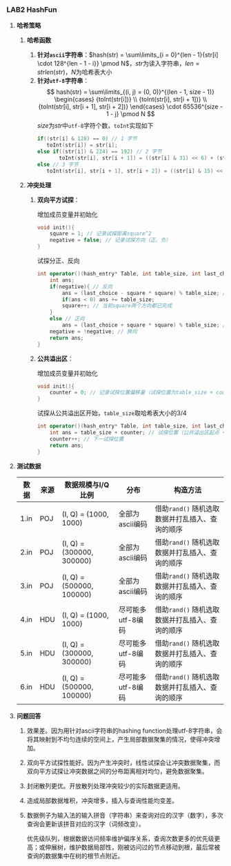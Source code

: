 ### LAB2 HashFun

1. **哈希策略**

   1. **哈希函数**

      1. **针对`ascii`字符串**：$hash(str) = \sum\limits_{i = 0}^{len - 1}{str[i] \cdot 128^{len - 1 - i}} \pmod N$，$str$为读入字符串，$len = strlen(str)$，$N$为哈希表大小
      3. **针对`utf-8`字符串**：
         $$
         hash(str) = 
         \sum\limits_{(i, j) = (0, 0)}^{(len - 1, size - 1)}
         \begin{cases}
         {toInt(str[i])} \\
         {toInt(str[i], str[i + 1])} \\
         {toInt(str[i], str[i + 1], str[i + 2])} 
         \end{cases}
         \cdot 65536^{size - 1 - j} \pmod N
         $$
         $size$为$str$中`utf-8`字符个数，`toInt`实现如下
         ```c++
         if((str[i] & 128) == 0) // 1 字节
           	toInt(str[i]) = str[i];
         else if((str[i]) & 224) == 192) // 2 字节
         		toInt(str[i], str[i + 1]) = ((str[i] & 31) << 6) + (str[i + 1] & 63);
         else // 3 字节
           	toInt(str[i], str[i + 1], str[i + 2]) = ((str[i] & 15) << 12) + ((str[i + 1] & 63) << 6) + (str[i + 2] & 63);
         ```
      
   2. **冲突处理**
   
      1. **双向平方试探**：
      
         增加成员变量并初始化
   
         ```c++
         void init(){
             square = 1; // 记录试探距离square^2
             negative = false; // 记录试探方向（正、负）
         }
         ```
         
         试探分正、反向
         
         ```c++
         int operator()(hash_entry* Table, int table_size, int last_choice){
             int ans;
             if(negative){ // 反向
                 ans = (last_choice - square * square) % table_size; // 减去square^2
                 if(ans < 0) ans += table_size;
                 square++; // 当前square两个方向都已完成
             }
             else // 正向
                 ans = (last_choice + square * square) % table_size; // 加上square^2
             negative = !negative; // 换向
             return ans;
         }
         ```
         
      2. **公共溢出区**：
      
         增加成员变量并初始化
      
         ```c++
         void init(){
             counter = 0; // 记录试探位置偏移量（试探位置为table_size + counter）
         }
         ```
         
         试探从公共溢出区开始，`table_size`取哈希表大小的$3/4$
         
         ```c++
         int operator()(hash_entry* Table, int table_size, int last_choice){
             int ans = table_size + counter; // 试探位置（公共溢出区起点 + 偏移量）
             counter++; // 下一试探位置
             return ans;
         }
         ```

2. **测试数据**

   | 数据 | 来源 | 数据规模与I/Q比例         | 分布              | 构造方法                                        |
   | ---- | ---- | ------------------------- | ----------------- | ----------------------------------------------- |
   | 1.in | POJ  | (I, Q) = (1000, 1000)     | 全部为ascii编码   | 借助`rand()` 随机选取数据并打乱插入、查询的顺序 |
   | 2.in | POJ  | (I, Q) = (300000, 300000) | 全部为ascii编码   | 借助`rand()` 随机选取数据并打乱插入、查询的顺序 |
   | 3.in | POJ  | (I, Q) = (500000, 100000) | 全部为ascii编码   | 借助`rand()` 随机选取数据并打乱插入、查询的顺序 |
   | 4.in | HDU  | (I, Q) = (1000, 1000)     | 尽可能多utf-8编码 | 借助`rand()` 随机选取数据并打乱插入、查询的顺序 |
   | 5.in | HDU  | (I, Q) = (300000, 300000) | 尽可能多utf-8编码 | 借助`rand()` 随机选取数据并打乱插入、查询的顺序 |
   | 6.in | HDU  | (I, Q) = (500000, 100000) | 尽可能多utf-8编码 | 借助`rand()` 随机选取数据并打乱插入、查询的顺序 |

3. **问题回答**

   1. 效果差。因为用针对ascii字符串的hashing function处理utf-8字符串，会将其映射到不均匀连续的空间上，产生局部数据聚集的情况，使得冲突增加。

   2. 双向平方试探性能好。因为产生冲突时，线性试探会让冲突数据聚集，而双向平方试探让冲突数据之间的分布距离相对均匀，避免数据聚集。

   3. 封闭散列更优。开放散列处理冲突较少的实际数据更适用。

   4. 造成局部数据堆积，冲突增多，插入与查询性能均变差。

   5. 数据例子为输入法的输入拼音（字符串）来查询对应的汉字（数字），多次查询会更新该拼音对应的汉字（词频改变）。

      优先级队列，根据数据访问频率维护偏序关系，查询次数更多的优先级更高；或伸展树，维护数据局部性，刚被访问过的节点移动到根，最后常被查询的数据集中在树的根节点附近。

      

